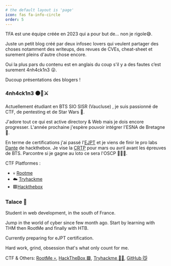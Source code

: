 ```yaml
---
# the default layout is 'page'
icon: fas fa-info-circle
order: 5
---
```



TFA est une équipe créée en 2023 qui a pour but de... non je rigole😅. 

Juste un petit blog créé par deux infosec lovers qui veulent partager des choses notamment des writeups, des revues de CVEs, cheat-sheet et surement pleins d'autre chose encore. 

Oui la plus pars du contenu est en anglais du coup s'il y a des fautes c’est surement 4nh4ck1n3 😜. 

Ducoup présentations des blogers !

### 4nh4ck1n3 ⚫🤖⚔️

Actuellement étudiant en BTS SIO SISR (Vaucluse) , je suis passionné de CTF, de pentesting et de Star Wars 🚀. 

J'adore tout ce qui est active directory & Web mais je dois encore progresser. L'année prochaine j'espère pouvoir intégrer l'ESNA de Bretagne🤞. 

En terme de certifications j'ai passé l'[EJPT](https://security.ine.com/certifications/ejpt-certification/) et je viens de finir le pro labs [Dante](https://app.hackthebox.com/prolabs/overview/dante) de hackthebox. Je vise la [CRTP](https://www.alteredsecurity.com/post/certified-red-team-professional-crtp) pour mars ou avril avant les épreuves de BTS. Parcontre si je gagne au loto ce sera l'OSCP 👨🏻‍💻.

CTF Platformes : 
- 💀 [Rootme](https://www.root-me.org/4nh4ck1n3)
- ☁️ [Tryhackme](https://tryhackme.com/p/leandreonizuka84)
- 🟩[Hackthebox](https://app.hackthebox.com/users/1328334)

### Talace 🌌

Student in web development, in the south of France.

Jump in the world of cyber since few month ago. Start by learning with THM then RootMe and finally with HTB.

Currently preparing for eJPT certification. 

Hard work, grind, obsession that's what only count for me.

CTF & Others: [RootMe 💀](https://www.root-me.org/Talace), [HackTheBox 🟩](https://app.hackthebox.com/users/1551559), [Tryhackme 😶‍🌫️](https://tryhackme.com/p/0x.88ta.ko), [GitHub 😼](https://github.com/StopThatTalace) 
